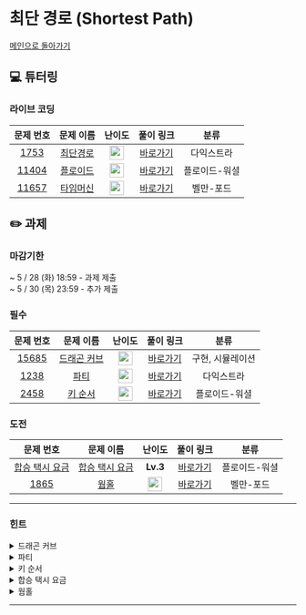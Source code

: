 # 최단 경로 (Shortest Path)
[메인으로 돌아가기](https://github.com/Altu-Bitu-6/Notice) 

## 💻 튜터링

### 라이브 코딩
| 문제 번호 | 문제 이름 | 난이도 | 풀이 링크 | 분류 |
| :-: | :-: | :-: | :-: | :-: |
| [1753](https://www.acmicpc.net/problem/1753) | [최단경로](https://www.acmicpc.net/problem/1753) | <img height="25px" width="25px" src="https://static.solved.ac/tier_small/12.svg"/> | [바로가기](https://github.com/Altu-Bitu-6/Notice/blob/main/13_최단경로/라이브코딩/1753.cpp) | 다익스트라 |
| [11404](https://www.acmicpc.net/problem/11404) | [플로이드](https://www.acmicpc.net/problem/11404) | <img height="25px" width="25px" src="https://static.solved.ac/tier_small/12.svg"/> | [바로가기](https://github.com/Altu-Bitu-6/Notice/blob/main/13_최단경로/라이브코딩/11404.cpp) | 플로이드-워셜 |
| [11657](https://www.acmicpc.net/problem/11657) | [타임머신](https://www.acmicpc.net/problem/11657) | <img height="25px" width="25px" src="https://static.solved.ac/tier_small/12.svg"/> | [바로가기](https://github.com/Altu-Bitu-6/Notice/blob/main/13_최단경로/라이브코딩/11657.cpp) | 벨만-포드 |

## ✏️ 과제

### 마감기한

~ 5 / 28 (화) 18:59 - 과제 제출 </br>
~ 5 / 30 (목) 23:59 - 추가 제출 </br>

### 필수
| 문제 번호 | 문제 이름 | 난이도 | 풀이 링크 | 분류 |
| :-: | :-: | :-: | :-: | :-: |
| [15685](https://www.acmicpc.net/problem/15685) | [드래곤 커브](https://www.acmicpc.net/problem/15685) | <img height="25px" width="25px" src="https://static.solved.ac/tier_small/13.svg"/> | [바로가기](https://github.com/Altu-Bitu-6/Notice/blob/main/13_최단경로/필수/15685.cpp) | 구현, 시뮬레이션 |
| [1238](https://www.acmicpc.net/problem/1238) | [파티](https://www.acmicpc.net/problem/1238) | <img height="25px" width="25px" src="https://static.solved.ac/tier_small/13.svg"/> | [바로가기](https://github.com/Altu-Bitu-6/Notice/blob/main/13_최단경로/필수/1238.cpp) | 다익스트라 |
| [2458](https://www.acmicpc.net/problem/2458) | [키 순서](https://www.acmicpc.net/problem/2458) | <img height="25px" width="25px" src="https://static.solved.ac/tier_small/12.svg"/> | [바로가기](https://github.com/Altu-Bitu-6/Notice/blob/main/13_최단경로/필수/2458.cpp) | 플로이드-워셜 |

### 도전
| 문제 번호 | 문제 이름 | 난이도 | 풀이 링크 | 분류 |
| :-: | :-: | :-: | :-: | :-: |
| [합승 택시 요금](https://school.programmers.co.kr/learn/courses/30/lessons/72413) | [합승 택시 요금](https://school.programmers.co.kr/learn/courses/30/lessons/72413) | **Lv.3** | [바로가기](https://github.com/Altu-Bitu-6/Notice/blob/main/13_최단경로/도전/합승택시.cpp) | 플로이드-워셜 |
| [1865](https://www.acmicpc.net/problem/1865) | [웜홀](https://www.acmicpc.net/problem/1865) | <img height="25px" width="25px" src="https://static.solved.ac/tier_small/13.svg"/> | [바로가기](https://github.com/Altu-Bitu-6/Notice/blob/main/13_최단경로/도전/1865.cpp) | 벨만-포드 |
---

### 힌트
<details><summary>드래곤 커브</summary><div markdown="1">&nbsp;&nbsp;&nbsp;&nbsp;뱀의 머리와 꼬리에 변화가 생기고 있네요! 어떤 자료구조가 필요할까요? 뱀의 현재 위치를 직접 나타내보는 것도 좋을 것 같네요.</div></details>
<details><summary>파티</summary><div markdown="1">&nbsp;&nbsp;&nbsp;&nbsp;이제 어떤 지점을 가기만 하는 게 아니라 오기도 해야 하니 다익스트라 알고리즘을 여러 번 사용해야겠습니다!</div></details>
<details><summary>키 순서</summary><div markdown="1">&nbsp;&nbsp;&nbsp;&nbsp;두 사람 사이의 키 순위를 비교해볼까요? 나와 상대방과의 키 순위를 안다는 것은 내가 상대방과의 키 우열을 알거나 상대방이 나와의 키 우열을 안다는 것과 같습니다.</div></details>
<details><summary>합승 택시 요금</summary><div markdown="1">&nbsp;&nbsp;&nbsp;&nbsp;함께 합승할 수 있는 지점은 총 몇 개인가요? 계산에 고려해야 할 가능한 시작, 도착 지점의 쌍이 어떻게 될까요?</div></details>
<details><summary>웜홀</summary><div markdown="1">&nbsp;&nbsp;&nbsp;&nbsp;시간이 뒤로 갈 수 있다네요? 음수 가중치일때 사용할 수 있는 알고리즘을 배웠었죠! 것보다 벨만 포드는 분명 출발점이 특정한 한 점일때 가능한 알고리즘이라고 배웠는데,시작지점이 정해져있지 않네요. 그런데 특정 정점 하나만 확인하면 해당 정점과 단절된 노드가 포함된 음수 사이클을 발견할 수 없죠! 우리는 최단거리에는 관심이 없고, 오로지 음수 사이클의 존재 여부만 확인하고 싶은 상황에서 어떻게 하면 될까요?</div></details>

---